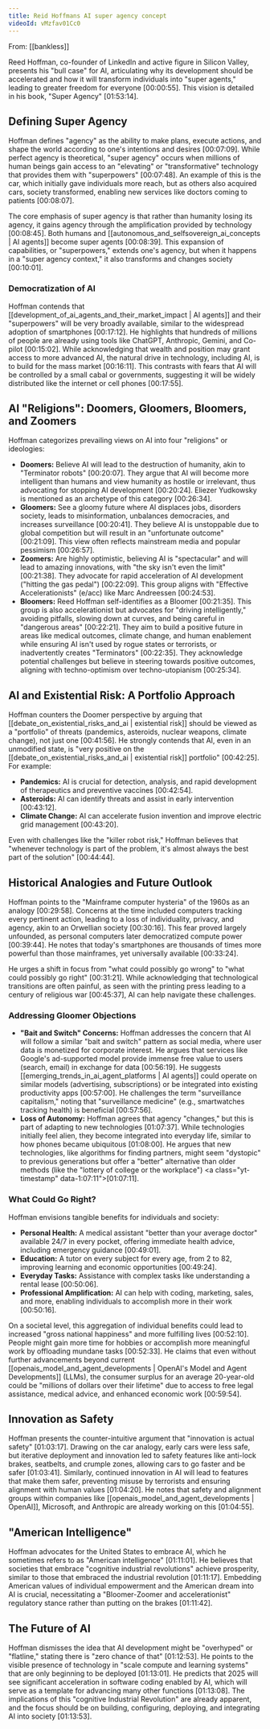 ```yaml
---
title: Reid Hoffmans AI super agency concept
videoId: vMzfav01Cc0
---
```


From: [[bankless]] <br/> 

Reed Hoffman, co-founder of LinkedIn and active figure in Silicon Valley, presents his "bull case" for AI, articulating why its development should be accelerated and how it will transform individuals into "super agents," leading to greater freedom for everyone <a class="yt-timestamp" data-t="00:00:55">[00:00:55]</a>. This vision is detailed in his book, "Super Agency" <a class="yt-timestamp" data-t="01:53:14">[01:53:14]</a>.

## Defining Super Agency
Hoffman defines "agency" as the ability to make plans, execute actions, and shape the world according to one's intentions and desires <a class="yt-timestamp" data-t="00:07:09">[00:07:09]</a>. While perfect agency is theoretical, "super agency" occurs when millions of human beings gain access to an "elevating" or "transformative" technology that provides them with "superpowers" <a class="yt-timestamp" data-t="00:07:48">[00:07:48]</a>. An example of this is the car, which initially gave individuals more reach, but as others also acquired cars, society transformed, enabling new services like doctors coming to patients <a class="yt-timestamp" data-t="00:08:07">[00:08:07]</a>.

The core emphasis of super agency is that rather than humanity losing its agency, it gains agency through the amplification provided by technology <a class="yt-timestamp" data-t="00:08:45">[00:08:45]</a>. Both humans and [[autonomous_and_selfsovereign_ai_concepts | AI agents]] become super agents <a class="yt-timestamp" data-t="00:08:39">[00:08:39]</a>. This expansion of capabilities, or "superpowers," extends one's agency, but when it happens in a "super agency context," it also transforms and changes society <a class="yt-timestamp" data-t="00:10:01">[00:10:01]</a>.

### Democratization of AI
Hoffman contends that [[development_of_ai_agents_and_their_market_impact | AI agents]] and their "superpowers" will be very broadly available, similar to the widespread adoption of smartphones <a class="yt-timestamp" data-t="00:17:12">[00:17:12]</a>. He highlights that hundreds of millions of people are already using tools like ChatGPT, Anthropic, Gemini, and Co-pilot <a class="yt-timestamp" data-t="00:15:02">[00:15:02]</a>. While acknowledging that wealth and position may grant access to more advanced AI, the natural drive in technology, including AI, is to build for the mass market <a class="yt-timestamp" data-t="00:16:11">[00:16:11]</a>. This contrasts with fears that AI will be controlled by a small cabal or governments, suggesting it will be widely distributed like the internet or cell phones <a class="yt-timestamp" data-t="00:17:55">[00:17:55]</a>.

## AI "Religions": Doomers, Gloomers, Bloomers, and Zoomers
Hoffman categorizes prevailing views on AI into four "religions" or ideologies:

*   **Doomers:** Believe AI will lead to the destruction of humanity, akin to "Terminator robots" <a class="yt-timestamp" data-t="00:20:07">[00:20:07]</a>. They argue that AI will become more intelligent than humans and view humanity as hostile or irrelevant, thus advocating for stopping AI development <a class="yt-timestamp" data-t="00:20:24">[00:20:24]</a>. Eliezer Yudkowsky is mentioned as an archetype of this category <a class="yt-timestamp" data-t="00:26:34">[00:26:34]</a>.
*   **Gloomers:** See a gloomy future where AI displaces jobs, disorders society, leads to misinformation, unbalances democracies, and increases surveillance <a class="yt-timestamp" data-t="00:20:41">[00:20:41]</a>. They believe AI is unstoppable due to global competition but will result in an "unfortunate outcome" <a class="yt-timestamp" data-t="00:21:09">[00:21:09]</a>. This view often reflects mainstream media and popular pessimism <a class="yt-timestamp" data-t="00:26:57">[00:26:57]</a>.
*   **Zoomers:** Are highly optimistic, believing AI is "spectacular" and will lead to amazing innovations, with "the sky isn't even the limit" <a class="yt-timestamp" data-t="00:21:38">[00:21:38]</a>. They advocate for rapid acceleration of AI development ("hitting the gas pedal") <a class="yt-timestamp" data-t="00:22:09">[00:22:09]</a>. This group aligns with "Effective Accelerationists" (e/acc) like Marc Andreessen <a class="yt-timestamp" data-t="00:24:53">[00:24:53]</a>.
*   **Bloomers:** Reed Hoffman self-identifies as a Bloomer <a class="yt-timestamp" data-t="00:21:35">[00:21:35]</a>. This group is also accelerationist but advocates for "driving intelligently," avoiding pitfalls, slowing down at curves, and being careful in "dangerous areas" <a class="yt-timestamp" data-t="00:22:21">[00:22:21]</a>. They aim to build a positive future in areas like medical outcomes, climate change, and human enablement while ensuring AI isn't used by rogue states or terrorists, or inadvertently creates "Terminators" <a class="yt-timestamp" data-t="00:22:35">[00:22:35]</a>. They acknowledge potential challenges but believe in steering towards positive outcomes, aligning with techno-optimism over techno-utopianism <a class="yt-timestamp" data-t="00:25:34">[00:25:34]</a>.

## AI and Existential Risk: A Portfolio Approach
Hoffman counters the Doomer perspective by arguing that [[debate_on_existential_risks_and_ai | existential risk]] should be viewed as a "portfolio" of threats (pandemics, asteroids, nuclear weapons, climate change), not just one <a class="yt-timestamp" data-t="00:41:56">[00:41:56]</a>. He strongly contends that AI, even in an unmodified state, is "very positive on the [[debate_on_existential_risks_and_ai | existential risk]] portfolio" <a class="yt-timestamp" data-t="00:42:25">[00:42:25]</a>. For example:
*   **Pandemics:** AI is crucial for detection, analysis, and rapid development of therapeutics and preventive vaccines <a class="yt-timestamp" data-t="00:42:54">[00:42:54]</a>.
*   **Asteroids:** AI can identify threats and assist in early intervention <a class="yt-timestamp" data-t="00:43:12">[00:43:12]</a>.
*   **Climate Change:** AI can accelerate fusion invention and improve electric grid management <a class="yt-timestamp" data-t="00:43:20">[00:43:20]</a>.

Even with challenges like the "killer robot risk," Hoffman believes that "whenever technology is part of the problem, it's almost always the best part of the solution" <a class="yt-timestamp" data-t="00:44:44">[00:44:44]</a>.

## Historical Analogies and Future Outlook
Hoffman points to the "Mainframe computer hysteria" of the 1960s as an analogy <a class="yt-timestamp" data-t="00:29:58">[00:29:58]</a>. Concerns at the time included computers tracking every pertinent action, leading to a loss of individuality, privacy, and agency, akin to an Orwellian society <a class="yt-timestamp" data-t="00:30:16">[00:30:16]</a>. This fear proved largely unfounded, as personal computers later democratized compute power <a class="yt-timestamp" data-t="00:39:44">[00:39:44]</a>. He notes that today's smartphones are thousands of times more powerful than those mainframes, yet universally available <a class="yt-timestamp" data-t="00:33:24">[00:33:24]</a>.

He urges a shift in focus from "what could possibly go wrong" to "what could possibly go right" <a class="yt-timestamp" data-t="00:31:21">[00:31:21]</a>. While acknowledging that technological transitions are often painful, as seen with the printing press leading to a century of religious war <a class="yt-timestamp" data-t="00:45:37">[00:45:37]</a>, AI can help navigate these challenges.

### Addressing Gloomer Objections
*   **"Bait and Switch" Concerns:** Hoffman addresses the concern that AI will follow a similar "bait and switch" pattern as social media, where user data is monetized for corporate interest. He argues that services like Google's ad-supported model provide immense free value to users (search, email) in exchange for data <a class="yt-timestamp" data-t="00:56:19">[00:56:19]</a>. He suggests [[emerging_trends_in_ai_agent_platforms | AI agents]] could operate on similar models (advertising, subscriptions) or be integrated into existing productivity apps <a class="yt-timestamp" data-t="00:57:00">[00:57:00]</a>. He challenges the term "surveillance capitalism," noting that "surveillance medicine" (e.g., smartwatches tracking health) is beneficial <a class="yt-timestamp" data-t="00:57:56">[00:57:56]</a>.
*   **Loss of Autonomy:** Hoffman agrees that agency "changes," but this is part of adapting to new technologies <a class="yt-timestamp" data-t="01:07:37">[01:07:37]</a>. While technologies initially feel alien, they become integrated into everyday life, similar to how phones became ubiquitous <a class="yt-timestamp" data-t="01:08:00">[01:08:00]</a>. He argues that new technologies, like algorithms for finding partners, might seem "dystopic" to previous generations but offer a "better" alternative than older methods (like the "lottery of college or the workplace") <a class="yt-timestamp" data-1:07:11">[01:07:11]</a>.

### What Could Go Right?
Hoffman envisions tangible benefits for individuals and society:
*   **Personal Health:** A medical assistant "better than your average doctor" available 24/7 in every pocket, offering immediate health advice, including emergency guidance <a class="yt-timestamp" data-t="00:49:01">[00:49:01]</a>.
*   **Education:** A tutor on every subject for every age, from 2 to 82, improving learning and economic opportunities <a class="yt-timestamp" data-t="00:49:24">[00:49:24]</a>.
*   **Everyday Tasks:** Assistance with complex tasks like understanding a rental lease <a class="yt-timestamp" data-t="00:50:06">[00:50:06]</a>.
*   **Professional Amplification:** AI can help with coding, marketing, sales, and more, enabling individuals to accomplish more in their work <a class="yt-timestamp" data-t="00:50:16">[00:50:16]</a>.

On a societal level, this aggregation of individual benefits could lead to increased "gross national happiness" and more fulfilling lives <a class="yt-timestamp" data-t="00:52:10">[00:52:10]</a>. People might gain more time for hobbies or accomplish more meaningful work by offloading mundane tasks <a class="yt-timestamp" data-t="00:52:33">[00:52:33]</a>. He claims that even without further advancements beyond current [[openais_model_and_agent_developments | OpenAI's Model and Agent Developments]] (LLMs), the consumer surplus for an average 20-year-old could be "millions of dollars over their lifetime" due to access to free legal assistance, medical advice, and enhanced economic work <a class="yt-timestamp" data-t="00:59:54">[00:59:54]</a>.

## Innovation as Safety
Hoffman presents the counter-intuitive argument that "innovation is actual safety" <a class="yt-timestamp" data-t="01:03:17">[01:03:17]</a>. Drawing on the car analogy, early cars were less safe, but iterative deployment and innovation led to safety features like anti-lock brakes, seatbelts, and crumple zones, allowing cars to go faster and be safer <a class="yt-timestamp" data-t="01:03:41">[01:03:41]</a>. Similarly, continued innovation in AI will lead to features that make them safer, preventing misuse by terrorists and ensuring alignment with human values <a class="yt-timestamp" data-t="01:04:20">[01:04:20]</a>. He notes that safety and alignment groups within companies like [[openais_model_and_agent_developments | OpenAI]], Microsoft, and Anthropic are already working on this <a class="yt-timestamp" data-t="01:04:55">[01:04:55]</a>.

## "American Intelligence"
Hoffman advocates for the United States to embrace AI, which he sometimes refers to as "American intelligence" <a class="yt-timestamp" data-t="01:11:01">[01:11:01]</a>. He believes that societies that embrace "cognitive industrial revolutions" achieve prosperity, similar to those that embraced the industrial revolution <a class="yt-timestamp" data-t="01:11:17">[01:11:17]</a>. Embedding American values of individual empowerment and the American dream into AI is crucial, necessitating a "Bloomer-Zoomer and accelerationist" regulatory stance rather than putting on the brakes <a class="yt-timestamp" data-t="01:11:42">[01:11:42]</a>.

## The Future of AI
Hoffman dismisses the idea that AI development might be "overhyped" or "flatline," stating there is "zero chance of that" <a class="yt-timestamp" data-t="01:12:53">[01:12:53]</a>. He points to the visible presence of technology in "scale compute and learning systems" that are only beginning to be deployed <a class="yt-timestamp" data-t="01:13:01">[01:13:01]</a>. He predicts that 2025 will see significant acceleration in software coding enabled by AI, which will serve as a template for advancing many other functions <a class="yt-timestamp" data-t="01:13:08">[01:13:08]</a>. The implications of this "cognitive Industrial Revolution" are already apparent, and the focus should be on building, configuring, deploying, and integrating AI into society <a class="yt-timestamp" data-t="01:13:53">[01:13:53]</a>.